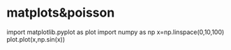 # matplots&poisson
import matplotlib.pyplot as plot
import numpy as np
x=np.linspace(0,10,100)
plot.plot(x,np.sin(x))
